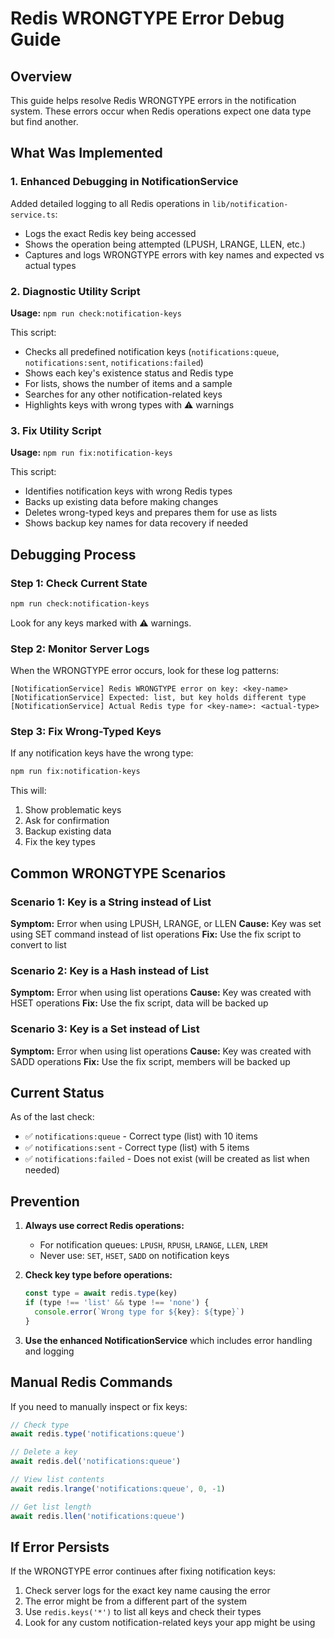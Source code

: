 # Redis WRONGTYPE Error Debug Guide

## Overview
This guide helps resolve Redis WRONGTYPE errors in the notification system. These errors occur when Redis operations expect one data type but find another.

## What Was Implemented

### 1. Enhanced Debugging in NotificationService
Added detailed logging to all Redis operations in `lib/notification-service.ts`:
- Logs the exact Redis key being accessed
- Shows the operation being attempted (LPUSH, LRANGE, LLEN, etc.)
- Captures and logs WRONGTYPE errors with key names and expected vs actual types

### 2. Diagnostic Utility Script
**Usage:** `npm run check:notification-keys`

This script:
- Checks all predefined notification keys (`notifications:queue`, `notifications:sent`, `notifications:failed`)
- Shows each key's existence status and Redis type
- For lists, shows the number of items and a sample
- Searches for any other notification-related keys
- Highlights keys with wrong types with ⚠️ warnings

### 3. Fix Utility Script
**Usage:** `npm run fix:notification-keys`

This script:
- Identifies notification keys with wrong Redis types
- Backs up existing data before making changes
- Deletes wrong-typed keys and prepares them for use as lists
- Shows backup key names for data recovery if needed

## Debugging Process

### Step 1: Check Current State
```bash
npm run check:notification-keys
```

Look for any keys marked with ⚠️ warnings.

### Step 2: Monitor Server Logs
When the WRONGTYPE error occurs, look for these log patterns:
```
[NotificationService] Redis WRONGTYPE error on key: <key-name>
[NotificationService] Expected: list, but key holds different type
[NotificationService] Actual Redis type for <key-name>: <actual-type>
```

### Step 3: Fix Wrong-Typed Keys
If any notification keys have the wrong type:
```bash
npm run fix:notification-keys
```

This will:
1. Show problematic keys
2. Ask for confirmation
3. Backup existing data
4. Fix the key types

## Common WRONGTYPE Scenarios

### Scenario 1: Key is a String instead of List
**Symptom:** Error when using LPUSH, LRANGE, or LLEN
**Cause:** Key was set using SET command instead of list operations
**Fix:** Use the fix script to convert to list

### Scenario 2: Key is a Hash instead of List
**Symptom:** Error when using list operations
**Cause:** Key was created with HSET operations
**Fix:** Use the fix script, data will be backed up

### Scenario 3: Key is a Set instead of List
**Symptom:** Error when using list operations
**Cause:** Key was created with SADD operations
**Fix:** Use the fix script, members will be backed up

## Current Status

As of the last check:
- ✅ `notifications:queue` - Correct type (list) with 10 items
- ✅ `notifications:sent` - Correct type (list) with 5 items
- ✅ `notifications:failed` - Does not exist (will be created as list when needed)

## Prevention

1. **Always use correct Redis operations:**
   - For notification queues: `LPUSH`, `RPUSH`, `LRANGE`, `LLEN`, `LREM`
   - Never use: `SET`, `HSET`, `SADD` on notification keys

2. **Check key type before operations:**
   ```javascript
   const type = await redis.type(key)
   if (type !== 'list' && type !== 'none') {
     console.error(`Wrong type for ${key}: ${type}`)
   }
   ```

3. **Use the enhanced NotificationService** which includes error handling and logging

## Manual Redis Commands

If you need to manually inspect or fix keys:

```javascript
// Check type
await redis.type('notifications:queue')

// Delete a key
await redis.del('notifications:queue')

// View list contents
await redis.lrange('notifications:queue', 0, -1)

// Get list length
await redis.llen('notifications:queue')
```

## If Error Persists

If the WRONGTYPE error continues after fixing notification keys:
1. Check server logs for the exact key name causing the error
2. The error might be from a different part of the system
3. Use `redis.keys('*')` to list all keys and check their types
4. Look for any custom notification-related keys your app might be using 